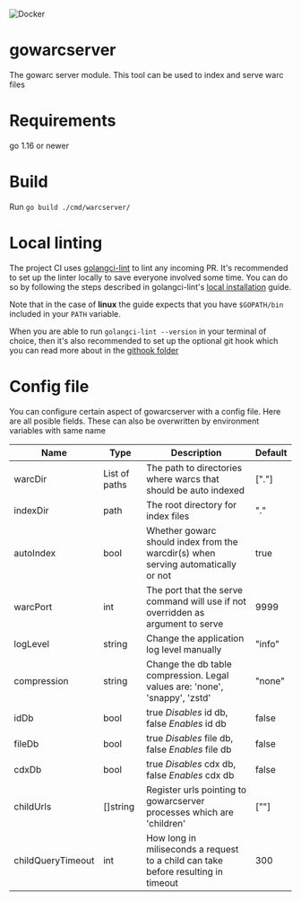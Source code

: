![Docker](https://github.com/nlnwa/gowarcserver/workflows/Docker/badge.svg)

# gowarcserver

The gowarc server module. This tool can be used to index and serve warc files

# Requirements

go 1.16 or newer

# Build

Run `go build ./cmd/warcserver/`

# Local linting
The project CI uses [golangci-lint](https://golangci-lint.run) to lint any incoming PR. It's recommended to set up the linter locally to save everyone involved some time. You can do so by following the steps described in golangci-lint's [local installation](https://golangci-lint.run/usage/install/#local-installation) guide. 

Note that in the case of **linux** the guide expects that you have `$GOPATH/bin` included in your `PATH` variable.

When you are able to run `golangci-lint --version` in your terminal of choice, then it's also recommended to set up the optional git hook which you can read more about in the [githook folder](https://github.com/nlnwa/gowarcserver/tree/master/githooks)  

# Config file

You can configure certain aspect of gowarcserver with a config file. Here are all posible fields. These can also be overwritten by environment variables with same name


| Name          | Type           | Description                                                                          | Default   |
| ------------- | -------------  | -----------                                                                          | -------   |
| warcDir       |  List of paths | The path to directories where warcs that should be auto indexed                      | ["."]     |
| indexDir      |  path          | The root directory for index files                                                   | "."       |
| autoIndex     |  bool          | Whether gowarc should index from the warcdir(s) when serving automatically or not    | true      |
| warcPort      |  int           | The port that the serve command will use if not overridden as argument to serve      | 9999      |
| logLevel      |  string        | Change the application log level manually                                            | "info"    |
| compression   |  string        | Change the db table compression. Legal values are: 'none', 'snappy', 'zstd'          | "none"    |
| idDb          |  bool          | true *Disables* id db, false *Enables* id db                                         | false     |
| fileDb        |  bool          | true *Disables* file db, false *Enables* file db                                     | false     | 
| cdxDb         |  bool          | true *Disables* cdx db, false *Enables* cdx db                                       | false     |
| childUrls     |  []string      | Register urls pointing to gowarcserver processes which are 'children'                | [""]      |
| childQueryTimeout | int        | How long in miliseconds a request to a child can take before resulting in timeout    | 300       |
